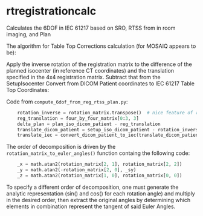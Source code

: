 # rtregistrationcalc
Calculates the 6DOF in IEC 61217 based on SRO, RTSS from in room imaging, and Plan

The algorithm for Table Top Corrections calculation (for MOSAIQ appears to be):

Apply the inverse rotation of the registration matrix to the difference of
the planned isocenter (in reference CT coordinates) and the translation specified in the 4x4 registration matrix.
Subtract that from the SetupIsocenter
Convert from DICOM Patient coordinates to IEC 61217 Table Top Coordinates:

Code from `compute_6dof_from_reg_rtss_plan.py`:
```python
    rotation_inverse = rotation_matrix.transpose()  # nice feature of rotation matrices
    reg_translation = four_by_four_matrix[0:3, 3]
    delta_plan = plan_iso_dicom_patient - reg_translation
    translate_dicom_patient = setup_iso_dicom_patient - rotation_inverse.dot(delta_plan)
    translate_iec = convert_dicom_patient_to_iec(translate_dicom_patient, patient_position)
```

The order of decomposition is driven by the `rotation_matrix_to_euler_angles()` function containg the following code:
```python
    _x = math.atan2(rotation_matrix[2, 1], rotation_matrix[2, 2])
    _y = math.atan2(-rotation_matrix[2, 0], _sy)
    _z = math.atan2(rotation_matrix[1, 0], rotation_matrix[0, 0])
```

To specify a different order of decomposition, one must generate the analytic representation (sin() and cos() for each rotation angle) and multiply in the desired order, then extract the original angles by determining which elements in combination represent the tangent of said Euler Angles.
